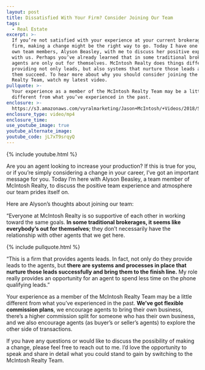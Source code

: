 ```yaml
---
layout: post
title: Dissatisfied With Your Firm? Consider Joining Our Team
tags:
  - Real Estate
excerpt: >-
  If you’re not satisfied with your experience at your current brokerage or
  firm, making a change might be the right way to go. Today I have one of our
  own team members, Alyson Beasley, with me to discuss her positive experience
  with us. Perhaps you’ve already learned that in some traditional brokerages,
  agents are only out for themselves. McIntosh Realty does things differently by
  providing not only leads, but also systems that nurture those leads and help
  them succeed. To hear more about why you should consider joining the McIntosh
  Realty Team, watch my latest video.
pullquote: >-
  Your experience as a member of the McIntosh Realty Team may be a little
  different from what you’ve experienced in the past.
enclosure: >-
  https://s3.amazonaws.com/vyralmarketing/Jason+McIntosh/+Videos/2018/Savannah+Real+Estate+Agent-+How+Are+We+Different.mp4
enclosure_type: video/mp4
enclosure_time:
use_youtube_image: true
youtube_alternate_image:
youtube_code: jL7xT9srqyQ
---
```


{% include youtube.html %}

Are you an agent looking to increase your production? If this is true for you, or if you’re simply considering a change in your career, I’ve got an important message for you. Today I’m here with Alyson Beasley, a team member of McIntosh Realty, to discuss the positive team experience and atmosphere our team prides itself on.

Here are Alyson’s thoughts about joining our team:

“Everyone at McIntosh Realty is so supportive of each other in working toward the same goals. **In some traditional brokerages, it seems like everybody’s out for themselves**; they don’t necessarily have the relationship with other agents that we get here.

{% include pullquote.html %}

“This is a firm that provides agents leads. In fact, not only do they provide leads to the agents, but **there are systems and processes in place that nurture those leads successfully and bring them to the finish line.** My role really provides an opportunity for an agent to spend less time on the phone qualifying leads.”

Your experience as a member of the McIntosh Realty Team may be a little different from what you’ve experienced in the past. **We’ve got flexible commission plans**, we encourage agents to bring their own business, there’s a higher commission split for someone who has their own business, and we also encourage agents (as buyer’s or seller’s agents) to explore the other side of transactions.

If you have any questions or would like to discuss the possibility of making a change, please feel free to reach out to me. I’d love the opportunity to speak and share in detail what you could stand to gain by switching to the McIntosh Realty Team.
